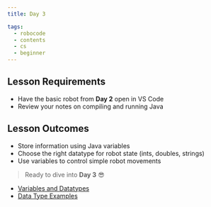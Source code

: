```yaml
---
title: Day 3

tags:
  - robocode
  - contents
  - cs
  - beginner
---
```


## Lesson Requirements

* Have the basic robot from **Day 2** open in VS Code
* Review your notes on compiling and running Java

## Lesson Outcomes

* Store information using Java variables
* Choose the right datatype for robot state (ints, doubles, strings)
* Use variables to control simple robot movements

> Ready to dive into **Day 3** 😎
- [Variables and Datatypes](/robocode/Day-3/00_variables_and_datatypes)
- [Data Type Examples](/robocode/Day-3/01_datatype_examples)

